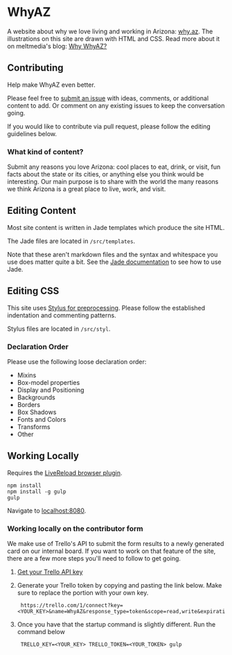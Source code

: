 # WhyAZ

A website about why we love living and working in Arizona: [why.az](http://why.az/). The illustrations on this site are drawn with HTML and CSS. Read more about it on meltmedia's blog: [Why WhyAZ?](http://blog.meltmedia.com/2013/08/why-whyaz/)

## Contributing

Help make WhyAZ even better.

Please feel free to [submit an issue](https://github.com/meltmedia/whyaz/issues) with ideas, comments, or additional content to add. Or comment on any existing issues to keep the conversation going.

If you would like to contribute via pull request, please follow the editing guidelines below.

### What kind of content?

Submit any reasons you love Arizona: cool places to eat, drink, or visit, fun facts about the state or its cities, or anything else you think would be interesting. Our main purpose is to share with the world the many reasons we think Arizona is a great place to live, work, and visit.

## Editing Content

Most site content is written in Jade templates which produce the site HTML.

The Jade files are located in `/src/templates`.

Note that these aren't markdown files and the syntax and whitespace you use does matter quite a bit. See the [Jade documentation](http://jade-lang.com) to see how to use Jade.

## Editing CSS

This site uses [Stylus for preprocessing](http://learnboost.github.io/stylus/). Please follow the established indentation and commenting patterns.

Stylus files are located in `/src/styl`.

### Declaration Order

Please use the following loose declaration order:

* Mixins
* Box-model properties
* Display and Positioning
* Backgrounds
* Borders
* Box Shadows
* Fonts and Colors
* Transforms
* Other

## Working Locally

Requires the [LiveReload browser plugin](https://chrome.google.com/webstore/detail/livereload/jnihajbhpnppcggbcgedagnkighmdlei).

```
npm install
npm install -g gulp
gulp
```

Navigate to [localhost:8080](http://localhost:8080).

### Working locally on the contributor form
We make use of Trello's API to submit the form results to a newly generated card on our internal board. If you want to work on that feature of the site, there are a few more steps you'll need to follow to get going.

1. [Get your Trello API key](https://trello.com/1/appKey/generate)
2. Generate your Trello token by copying and pasting the link below. Make sure to replace the <yourkey> portion with your own key.

        https://trello.com/1/connect?key=<YOUR_KEY>&name=WhyAZ&response_type=token&scope=read,write&expiration=never

3. Once you have that the startup command is slightly different. Run the command below

        TRELLO_KEY=<YOUR_KEY> TRELLO_TOKEN=<YOUR_TOKEN> gulp
